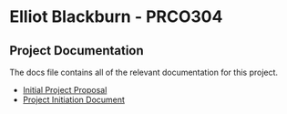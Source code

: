 # Elliot Blackburn - PRCO304

## Project Documentation

The docs file contains all of the relevant documentation for this project.

* [Initial Project Proposal](./docs/proposal.md)
* [Project Initiation Document](./docs/pid.md)
